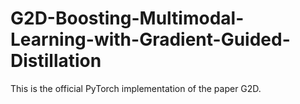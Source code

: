 # G2D-Boosting-Multimodal-Learning-with-Gradient-Guided-Distillation
This is the official PyTorch implementation of the paper G2D.
